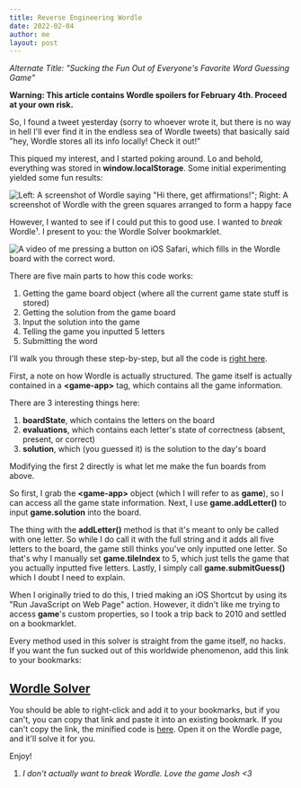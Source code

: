 ```yaml
---
title: Reverse Engineering Wordle
date: 2022-02-04
author: me
layout: post
---
```


*Alternate Title: "Sucking the Fun Out of Everyone's Favorite Word Guessing Game"*

**Warning: This article contains Wordle spoilers for February 4th. Proceed at your own risk.**

So, I found a tweet yesterday (sorry to whoever wrote it, but there is no way in hell I'll ever find it in the endless sea of Wordle tweets) that basically said "hey, Wordle stores all its info locally! Check it out!"

This piqued my interest, and I started poking around. Lo and behold, everything was stored in **window.localStorage**. Some initial experimenting yielded some fun results:

![Left: A screenshot of Wordle saying "Hi there, get affirmations!"; Right: A screenshot of Wordle with the green squares arranged to form a happy face](/assets/images/posts/2022/02/04/experiments.png)

However, I wanted to see if I could put this to good use. I wanted to *break* Wordle¹. I present to you: the Wordle Solver bookmarklet.

![A video of me pressing a button on iOS Safari, which fills in the Wordle board with the correct word.](/assets/images/posts/2022/02/04/solver.gif)

There are five main parts to how this code works:

1. Getting the game board object (where all the current game state stuff is stored)
2. Getting the solution from the game board
3. Input the solution into the game
4. Telling the game you inputted 5 letters
5. Submitting the word

I'll walk you through these step-by-step, but all the code is [right here](https://gist.github.com/jwhamilton99/b9b50355490e41c147855a254c4442e5).

First, a note on how Wordle is actually structured. The game itself is actually contained in a **\<game-app\>** tag, which contains all the game information.

There are 3 interesting things here:

1. **boardState**, which contains the letters on the board
2. **evaluations**, which contains each letter's state of correctness (absent, present, or correct)
3. **solution**, which (you guessed it) is the solution to the day's board

Modifying the first 2 directly is what let me make the fun boards from above.

So first, I grab the **\<game-app\>** object (which I will refer to as **game**), so I can access all the game state information. Next, I use **game.addLetter()** to input **game.solution** into the board.

The thing with the **addLetter()** method is that it's meant to only be called with one letter. So while I do call it with the full string and it adds all five letters to the board, the game still thinks you've only inputted one letter. So that's why I manually set **game.tileIndex** to 5, which just tells the game that you actually inputted five letters. Lastly, I simply call **game.submitGuess()** which I doubt I need to explain.

When I originally tried to do this, I tried making an iOS Shortcut by using its "Run JavaScript on Web Page" action. However, it didn't like me trying to access **game**'s custom properties, so I took a trip back to 2010 and settled on a bookmarklet.

Every method used in this solver is straight from the game itself, no hacks. If you want the fun sucked out of this worldwide phenomenon, add this link to your bookmarks:

<h2><a href='javascript:(function() { if(window.location.host == "www.powerlanguage.co.uk" && window.location.pathname == "/wordle/") { let game = document.body.getElementsByTagName("game-app")[0]; if(game.gameStatus != "IN_PROGRESS") { window.alert("Game is already finished."); return; } game.addLetter(game.solution); game.tileIndex = 5; game.submitGuess(); } else { window.alert("You are currently not on the Wordle website."); } })();'>Wordle Solver</a></h2>

You should be able to right-click and add it to your bookmarks, but if you can't, you can copy that link and paste it into an existing bookmark. If you can't copy the link, the minified code is [here](https://gist.github.com/jwhamilton99/5573a494c304a088da0672d9d1c7e44d). Open it on the Wordle page, and it'll solve it for you.

Enjoy!

1. *I don't actually want to break Wordle. Love the game Josh <3*